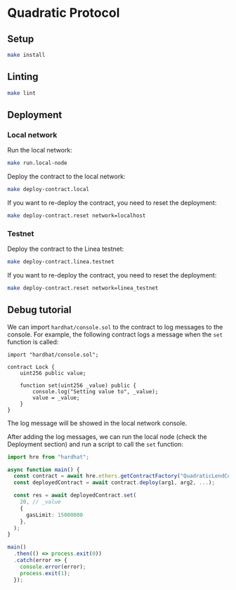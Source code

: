 # Quadratic Protocol

## Setup

```bash
make install
```

## Linting

```bash
make lint
```

## Deployment

### Local network

Run the local network:

```bash
make run.local-node
```

Deploy the contract to the local network:

```bash
make deploy-contract.local
```

If you want to re-deploy the contract, you need to reset the deployment:

```bash
make deploy-contract.reset network=localhost
```

### Testnet

Deploy the contract to the Linea testnet:

```bash
make deploy-contract.linea.testnet
```

If you want to re-deploy the contract, you need to reset the deployment:

```bash
make deploy-contract.reset network=linea_testnet
```

## Debug tutorial

We can import `hardhat/console.sol` to the contract to log messages to the console. For example, the following contract logs a message when the `set` function is called:

```solidity
import "hardhat/console.sol";

contract Lock {
    uint256 public value;

    function set(uint256 _value) public {
        console.log("Setting value to", _value);
        value = _value;
    }
}
```

The log message will be showed in the local network console.

After adding the log messages, we can run the local node (check the Deployment section) and run a script to call the `set` function:

```typescript
import hre from "hardhat";

async function main() {
  const contract = await hre.ethers.getContractFactory("QuadraticLendCompound");
  const deployedContract = await contract.deploy(arg1, arg2, ...);

  const res = await deployedContract.set(
    20, // _value
    {
      gasLimit: 15000000
    },
  );
}

main()
  .then(() => process.exit(0))
  .catch(error => {
    console.error(error);
    process.exit(1);
  });
```
